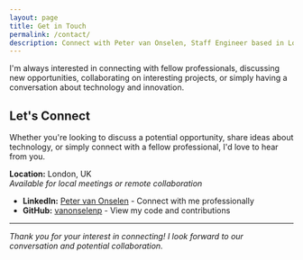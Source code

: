 ```yaml
---
layout: page
title: Get in Touch
permalink: /contact/
description: Connect with Peter van Onselen, Staff Engineer based in London, UK. Available for professional opportunities, technical collaboration, and discussions about software engineering.
---
```


I'm always interested in connecting with fellow professionals, discussing new opportunities, collaborating on interesting projects, or simply having a conversation about technology and innovation.

## Let's Connect

Whether you're looking to discuss a potential opportunity, share ideas about technology, or simply connect with a fellow professional, I'd love to hear from you. 

**Location:** London, UK  
*Available for local meetings or remote collaboration*

- **LinkedIn:** [Peter van Onselen](https://linkedin.com/in/peter-van-onselen-a46b1b2b) - Connect with me professionally
- **GitHub:** [vanonselenp](https://github.com/vanonselenp) - View my code and contributions

---

*Thank you for your interest in connecting! I look forward to our conversation and potential collaboration.*

